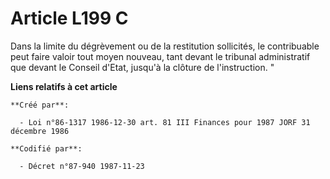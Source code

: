 # Article L199 C

Dans la limite du dégrèvement ou de la restitution sollicités, le contribuable peut faire valoir tout moyen nouveau, tant
devant le tribunal administratif que devant le Conseil d'Etat, jusqu'à la clôture de l'instruction. "

**Liens relatifs à cet article**

	**Créé par**:

	  - Loi n°86-1317 1986-12-30 art. 81 III Finances pour 1987 JORF 31 décembre 1986

	**Codifié par**:

	  - Décret n°87-940 1987-11-23
